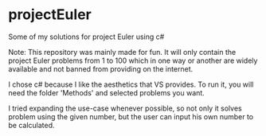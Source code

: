 # projectEuler
Some of my solutions for project Euler using c#

Note: This repository was mainly made for fun. It will only contain the project Euler problems from 1 to 100 which in one way or another are widely available and not banned from providing on the internet.

I chose c# because I like the aesthetics that VS provides. To run it, you will need the folder 'Methods' and selected problems you want. 

I tried expanding the use-case whenever possible, so not only it solves problem using the given number, but the user can input his own number to be calculated.
